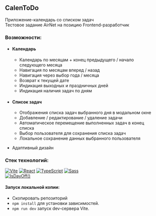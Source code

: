 ## CalenToDo

Приложение-календарь со списком задач  
Тестовое задание AirNet на позицию Frontend-разработчик

### Возможности:

- #### Календарь

  - Календарь по месяцам + конец предыдущего / начало следующего месяца
  - Навигация по месяцам вперед / назад
  - Навигация через выбор года / месяца
  - Возврат к текущей дате
  - Индикация выходных и праздничных дней
  - Индикация наличия задач по дням

- #### Список задач

  - Отображения списка задач выбранного дня в модальном окне
  - Добавление / редактирование / удаление задачи
  - Автоматическое перемещение выполненных задач в конец списка
  - Выбор пользователя для сохранения списка задач
  - Локальное сохранение данных выбранного пользователя

- Адаптивный дизайн

### Стек технологий:

[![Vite][shields-vite-logo]](https://vitejs.dev/)
[![React][shields-react-logo]](https://react.dev/)
[![TypeScript][shields-typescript-logo]](https://www.typescriptlang.org/)
[![Sass][shields-sass-logo]](https://sass-lang.com/)  
[![IsDayOff()][shields-isdayoff-badge]](https://www.isdayoff.ru/)

[shields-vite-logo]: https://img.shields.io/badge/Vite-%23646CFF?style=for-the-badge&logo=vite&logoColor=white
[shields-react-logo]: https://img.shields.io/badge/React-%23555?style=for-the-badge&logo=react&logoColor=%2361DAFB
[shields-typescript-logo]: https://img.shields.io/badge/TypeScript-%233178C6?style=for-the-badge&logo=typescript&logoColor=%23FAF9F8
[shields-sass-logo]: https://img.shields.io/badge/Sass-%23CC6699?style=for-the-badge&logo=sass&logoColor=white
[shields-isdayoff-badge]: https://img.shields.io/badge/isDayOff()_api-00b436?style=for-the-badge

#### Запуск локальной копии:

- Скопировать репозиторий
- `npm install` для установки зависимостей.
- `npm run dev` запуск dev-сервера Vite.
